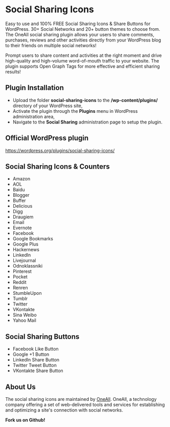 # Social Sharing Icons
Easy to use and 100% FREE Social Sharing Icons & Share Buttons for WordPress. 30+ Social Networks and 20+ button themes to choose from.
The OneAll social sharing plugin allows your users to share comments, purchases, reviews and other activities directly from your WordPress 
blog to their friends on multiple social networks!

Prompt users to share content and activities at the right moment and drive high-quality and high-volume word-of-mouth traffic to your website. 
The plugin supports Open Graph Tags for more effective and efficient sharing results!

## Plugin Installation
* Upload the folder **social-sharing-icons** to the **/wp-content/plugins/** directory of your WordPress site,
* Activate the plugin through the **Plugins** menu in WordPress administration area,
* Navigate to the **Social Sharing** administration page to setup the plugin.


## Official WordPress plugin
https://wordpress.org/plugins/social-sharing-icons/


## Social Sharing Icons & Counters
* Amazon
* AOL
* Baidu
* Blogger
* Buffer
* Delicious
* Digg
* Draugiem
* Email
* Evernote
* Facebook
* Google Bookmarks
* Google Plus
* Hackernews
* LinkedIn
* Livejournal
* Odnoklassniki
* Pinterest
* Pocket
* Reddit
* Renren
* StumbleUpon
* Tumblr
* Twitter
* VKontakte
* Sina Weibo
* Yahoo Mail


##  Social Sharing Buttons
* Facebook Like Button
* Google +1 Button
* LinkedIn Share Button
* Twitter Tweet Button
* VKontakte Share Button


## About Us
The social sharing icons are maintained by [OneAll](http://www.oneall.com/). OneAll, a technology company offering a set of 
web-delivered tools and services for establishing and optimizing a site's connection with social networks.

**Fork us on Github!**